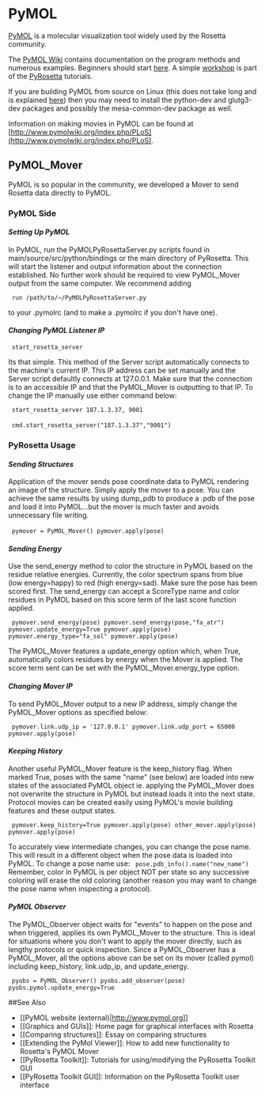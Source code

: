 PyMOL
=====

[PyMOL](http://www.pymol.org/) is a molecular visualization tool widely
used by the Rosetta community.

The [PyMOL Wiki](http://www.pymolwiki.org/index.php/Main_Page) contains
documentation on the program methods and numerous examples. Beginners
should start
[here](http://www.pymolwiki.org/index.php/Practical_Pymol_for_Beginners).
A simple [workshop](http://pyrosetta.org/tutorial.html) is part of the
[PyRosetta](/index.php/PyRosetta "PyRosetta") tutorials.

If you are building PyMOL from source on Linux (this does not take long
and is explained
[here](http://www.pymolwiki.org/index.php/Linux_Install)) then you may
need to install the python-dev and glutg3-dev packages and possibly the
mesa-common-dev package as well.

Information on making movies in PyMOL can be found at  [http://www.pymolwiki.org/index.php/PLoS](http://www.pymolwiki.org/index.php/PLoS).

PyMOL\_Mover
------------

PyMOL is so popular in the community, we developed a Mover to send
Rosetta data directly to PyMOL.

### PyMOL Side

#### *Setting Up PyMOL*

In PyMOL, run the PyMOLPyRosettaServer.py scripts found in
main/source/src/python/bindings or the main directory of PyRosetta. This will
start the listener and output information about the connection
established. No further work should be required to view PyMOL\_Mover
output from the same computer. We recommend adding

` run /path/to/~/PyMOLPyRosettaServer.py`

to your .pymolrc (and to make a .pymolrc if you don't have one).

#### *Changing PyMOL Listener IP*

` start_rosetta_server`

Its that simple. This method of the Server script automatically connects
to the machine's current IP. This IP address can be set manually and the
Server script defaultly connects at 127.0.0.1. Make sure that the
connection is to an accessible IP and that the PyMOL\_Mover is
outputting to that IP. To change the IP manually use either command
below:

` start_rosetta_server 187.1.3.37, 9001`\
\
` cmd.start_rosetta_server("187.1.3.37","9001")`

### PyRosetta Usage

#### *Sending Structures*

Application of the mover sends pose coordinate data to PyMOL rendering
an image of the structure. Simply apply the mover to a pose. You can
achieve the same results by using dump\_pdb to produce a .pdb of the
pose and load it into PyMOL...but the mover is much faster and avoids
unnecessary file writing.\
\
 ` pymover = PyMOL_Mover() pymover.apply(pose)`

#### *Sending Energy*

Use the send\_energy method to color the structure in PyMOL based on the
residue relative energies. Currently, the color spectrum spans from blue
(low energy=happy) to red (high energy=sad). Make sure the pose has been
scored first. The send\_energy can accept a ScoreType name and color
residues in PyMOL based on this score term of the last score function
applied.

` pymover.send_energy(pose) pymover.send_energy(pose,"fa_atr") pymover.update_energy=True pymover.apply(pose) pymover.energy_type="fa_sol" pymover.apply(pose)`

The PyMOL\_Mover features a update\_energy option which, when True,
automatically colors residues by energy when the Mover is applied. The
score term sent can be set with the PyMOL\_Mover.energy\_type option.

#### *Changing Mover IP*

To send PyMOL\_Mover output to a new IP address, simply change the
PyMOL\_Mover options as specified below:

` pymover.link.udp_ip = '127.0.0.1' pymover.link.udp_port = 65000 pymover.apply(pose)`

#### *Keeping History*

Another useful PyMOL\_Mover feature is the keep\_history flag. When
marked True, poses with the same "name" (see below) are loaded into new
states of the associated PyMOL object ie. applying the PyMOL\_Mover does
not overwrite the structure in PyMOL but instead loads it into the next
state. Protocol movies can be created easily using PyMOL's movie
building features and these output states.

` pymover.keep_history=True pymover.apply(pose) other_mover.apply(pose) pymover.apply(pose)`

To accurately view intermediate changes, you can change the pose name.
This will result in a different object when the pose data is loaded into
PyMOL. To change a pose name use: ` pose.pdb_info().name("new_name")`
Remember, color in PyMOL is per object NOT per state so any successive
coloring will erase the old coloring (another reason you may want to
change the pose name when inspecting a protocol).

#### *PyMOL Observer*

The PyMOL\_Observer object waits for "events" to happen on the pose and
when triggered, applies its own PyMOL\_Mover to the structure. This is
ideal for situations where you don't want to apply the mover directly,
such as lengthy protocols or quick inspection. Since a PyMOL\_Observer
has a PyMOL\_Mover, all the options above can be set on its mover
(called pymol) including keep\_history, link.udp\_ip, and
update\_energy.

` pyobs = PyMOL_Observer() pyobs.add_observer(pose) pyobs.pymol.update_energy=True`

##See Also

* [[PyMOL website (external)|http://www.pymol.org]]
* [[Graphics and GUIs]]: Home page for graphical interfaces with Rosetta
* [[Comparing structures]]: Essay on comparing structures
* [[Extending the PyMol Viewer]]: How to add new functionality to Rosetta's PyMOL Mover
* [[PyRosetta Toolkit]]: Tutorials for using/modifying the PyRosetta Toolkit GUI
* [[PyRosetta Toolkit GUI]]: Information on the PyRosetta Toolkit user interface

